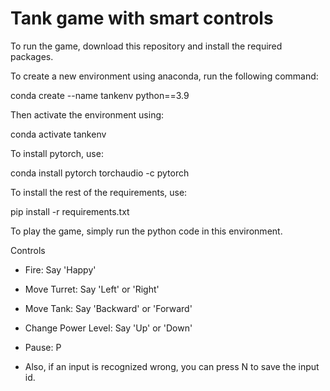 # Tank game with smart controls


To run the game, download this repository and install the required packages.

To create a new environment using anaconda, run the following command:

conda create --name tankenv python==3.9


Then activate the environment using:

conda activate tankenv


To install pytorch, use:

conda install pytorch torchaudio -c pytorch


To install the rest of the requirements, use:

pip install -r requirements.txt


To play the game, simply run the python code in this environment. 


Controls

- Fire: Say 'Happy'
- Move Turret: Say 'Left' or 'Right'
- Move Tank: Say 'Backward' or 'Forward'
- Change Power Level: Say 'Up' or 'Down'

- Pause: P
- Also, if an input is recognized wrong, you can press N to save the input id. 
